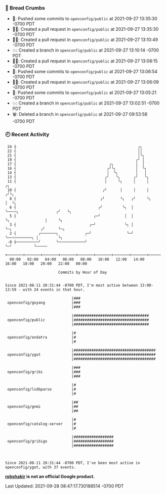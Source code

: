 ### 🍞 Bread Crumbs

 * 🚢: Pushed some commits to `openconfig/public` at 2021-09-27 13:35:30 -0700 PDT
 * ✍🏼: Created a pull request in `openconfig/public` at 2021-09-27 13:35:30 -0700 PDT
 * ✍🏼: Created a pull request in `openconfig/public` at 2021-09-27 13:10:49 -0700 PDT
 * 💥: Created a branch in `openconfig/public` at 2021-09-27 13:10:14 -0700 PDT
 * ✍🏼: Created a pull request in `openconfig/public` at 2021-09-27 13:08:15 -0700 PDT
 * 🚢: Pushed some commits to `openconfig/public` at 2021-09-27 13:06:54 -0700 PDT
 * ✍🏼: Created a pull request in `openconfig/public` at 2021-09-27 13:06:09 -0700 PDT
 * 🚢: Pushed some commits to `openconfig/public` at 2021-09-27 13:05:21 -0700 PDT
 * 💥: Created a branch in `openconfig/public` at 2021-09-27 13:02:51 -0700 PDT
 * 🗑: Deleted a branch in `openconfig/public` at 2021-09-27 09:53:58 -0700 PDT

### 🕘 Recent Activity
```
 24 ┼                                                       ╭╮
 22 ┤                                                       ││
 21 ┤                                                       │╰╮
 19 ┤                                                      ╭╯ │
 17 ┤                                          ╭╮          │  │
 16 ┤                                         ╭╯╰╮         │  ╰╮
 14 ┤                                         │  ╰╮        │   │
 13 ┤                                        ╭╯   ╰╮      ╭╯   ╰╮
 11 ┤                                        │     ╰╮     │     │                         ╭╮
 10 ┤                                       ╭╯      │     │     │                        ╭╯╰╮
  8 ┤                                      ╭╯       ╰╮   ╭╯     ╰╮                       │  ╰╮
  6 ┤                                     ╭╯         ╰╮  │       ╰────╮                 ╭╯   ╰╮
  5 ┤                                   ╭─╯           │  │            ╰╮                │     ╰╮
  3 ┤                                 ╭─╯             ╰╮ │             ╰─╮             ╭╯      ╰─╮
  2 ┤          ╭───────╮            ╭─╯                ╰─╯               ╰───────────╮ │         ╰╮
 -0 ┼──────────╯       ╰────────────╯                                                ╰─╯          ╰─────
    +───────+───────+───────+───────+───────+───────+───────+───────+───────+───────+───────+───────+────
  00:00   02:00   04:00   06:00   08:00   10:00   12:00   14:00   16:00   18:00   20:00   22:00   00:00   

						Commits by Hour of Day


Since 2021-08-11 20:31:44 -0700 PDT, I'm most active between 13:00-13:59 - with 24 events in that hour.

```



```
                              |###
 openconfig/goyang            |###
                              |###

                              |##################################
 openconfig/public            |##################################
                              |##################################

                              |#
 openconfig/ondatra           |#
                              |#

                              |#####################################
 openconfig/ygot              |#####################################
                              |#####################################

                              |###
 openconfig/gribi             |###
                              |###

                              |#
 openconfig/lsdbparse         |#
                              |#

                              |##
 openconfig/gnmi              |##
                              |##

                              |#
 openconfig/catalog-server    |#
                              |#

                              |##################
 openconfig/gribigo           |##################
                              |##################



Since 2021-08-11 20:31:44 -0700 PDT, I've been most active in openconfig/ygot, with 37 events.

```
**[robshakir](mailto:robjs@google.com) is not an official Google product.**  


Last Updated: 2021-09-28 08:47:17.730188514 -0700 PDT
